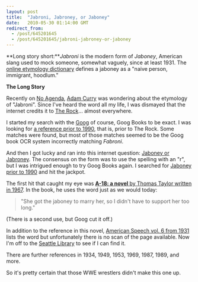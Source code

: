 ```yaml
---
layout: post
title:  "Jabroni, Jabroney, or Jaboney"
date:   2010-05-30 01:14:00 GMT
redirect_from:
  - /post/645201645
  - /post/645201645/jabroni-jabroney-or-jaboney
---
```




**Long story short:***Jabroni* is the modern form of *Jaboney*, American slang used to mock someone, somewhat vaguely, since at least 1931. The [online etymology dictionary](http://www.etymonline.com/index.php?term=jabroni) defines a jaboney as a "naive person, immigrant, hoodlum."

**The Long Story**

Recently on [No Agenda](http://noagendashow.com), [Adam Curry](http://curry.com/) was wondering about the etymology of "Jabroni". Since I've heard the word all my life, I was dismayed that the internet credits it to [The Rock](http://www.urbandictionary.com/define.php?term=Jabroni&defid=1184851)... almost everywhere.

I started my search with the [Goog](http://google.com) of course, Goog Books to be exact. I was looking for [a reference prior to 1990](http://books.google.com/books?lr=&as_brr=0&q=jabroni&btnG=Search+Books&as_drrb_is=b&as_minm_is=1&as_miny_is=1000&as_maxm_is=1&as_maxy_is=1990), that is, prior to The Rock. Some matches were found, but most of those matches seemed to be the Goog book OCR system incorrectly matching *Fabroni*.

And then I got lucky and ran into this internet question: [Jaboney or Jabroney](http://www.lemmingtrail.com/mb/199730/). The consensus on the form was to use the spelling with an "r", but I was intrigued enough to try Goog Books again. I searched for [Jaboney prior to 1990](http://books.google.com/books?lr=&as_brr=0&q=jaboney&btnG=Search+Books&as_drrb_is=b&as_minm_is=1&as_miny_is=1000&as_maxm_is=1&as_maxy_is=1990) and hit the jackpot.

The first hit that caught my eye was **[A-18: a novel](http://books.google.com/books?id=wOdaAAAAIAAJ&q=jaboney&dq=jaboney&lr=&as_drrb_is=b&as_minm_is=1&as_miny_is=1000&as_maxm_is=1&as_maxy_is=1990&as_brr=0&cd=5)**[ by Thomas Taylor written in 1967](http://books.google.com/books?id=wOdaAAAAIAAJ&q=jaboney&dq=jaboney&lr=&as_drrb_is=b&as_minm_is=1&as_miny_is=1000&as_maxm_is=1&as_maxy_is=1990&as_brr=0&cd=5). In the book, he uses the word just as we would today:

> "She got the jaboney to marry her, so I didn't have to support her too long."


(There is a second use, but Goog cut it off.)

In addition to the reference in this novel, [American Speech vol. 6 from 1931](http://books.google.com/books?id=7dk4AAAAMAAJ&dq=jaboney&lr=&as_drrb_is=b&as_minm_is=1&as_miny_is=1000&as_maxm_is=1&as_maxy_is=1990&as_brr=0&cd=9) lists the word but unfortunately there is no scan of the page available. Now I'm off to the [Seattle Library](http://www.worldcat.org/wcpa/oclc/1480854?page=frame&url=http%3A%2F%2Fcatalog.spl.org%2Fipac20%2Fipac.jsp%3Findex%3DISBNEX%26term%3D0003-1283%26checksum%3D245c8ffee7a9bb3925601f389f433633&title=Seattle+Public+Library&linktype=opac&detail=UOK%3ASeattle+Public+Library%3APublic+Library) to see if I can find it.

There are further references in 1934, 1949, 1953, 1969, 1987, 1989, and more.

So it's pretty certain that those WWE wrestlers didn't make this one up.
